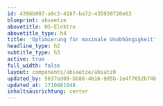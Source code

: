 ```yaml
---
id: 4396b007-a9c3-4187-ba72-435930720e63
blueprint: absaetze
abovetitle: HS-Elektro
abovetitle_type: h4
title: 'Optimierung für maximale Unabhängigkeit'
headline_type: h2
subtitle_type: h3
active: true
full_width: false
layout: components/absaetze/absatz0
updated_by: 5637ed09-bb88-4616-9d5b-1e4f7652b74b
updated_at: 1710481048
inhaltsausrichtung: center
---
```

